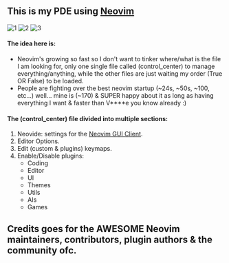## This is my PDE using [Neovim](https://github.com/neovim/neovim)

![1](https://github.com/Gl00ria/nvim/assets/74514103/d6441027-6f65-4b1b-9f54-28717cadedee)
![2](https://github.com/Gl00ria/nvim/assets/74514103/265c8067-e8f4-498b-87b5-5657cc316483)
![3](https://github.com/Gl00ria/nvim/assets/74514103/44776202-3700-4fb7-9844-270e9ada6b2a)

#### The idea here is:

- Neovim's growing so fast so I don't want to tinker where/what is the file I am looking for, only one single file called (control_center) to manage everything/anything, while the other files are just waiting my order (True OR False) to be loaded.
- People are fighting over the best neovim startup (\~24s, \~50s, \~100, etc...) well... mine is (\~170) & SUPER happy about it as long as having everything I want & faster than V\*\*\*\*e you know already :)

#### The (control_center) file divided into multiple sections:

1. Neovide: settings for the [Neovim GUI Client](https://github.com/neovide/neovide).
2. Editor Options.
3. Edit (custom & plugins) keymaps.
4. Enable/Disable plugins:
   - Coding
   - Editor
   - UI
   - Themes
   - Utils
   - AIs
   - Games

## Credits goes for the AWESOME Neovim maintainers, contributors, plugin authors & the community ofc.
